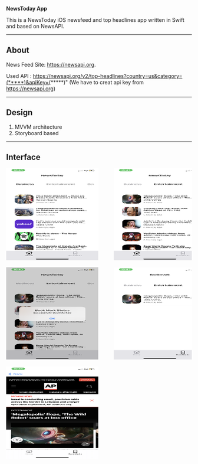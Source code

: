 **NewsToday App**

This is a NewsToday iOS newsfeed and top headlines app written in Swift and based on NewsAPI.


---

## About

News Feed Site:  https://newsapi.org. 

Used API : https://newsapi.org/v2/top-headlines?country=us&category=(*****)&apiKey=(*****)"
(We have to creat api key from https://newsapi.org)

---

## Design

1. MVVM architecture
2. Storyboard based


---

## Interface

<pre>
<img src="screenShot/IMG_9102.png" height=250, width=250>     <img src="screenShot/IMG_9103.PNG" height=250, width=250>      <img src="screenShot/IMG_9104.PNG" height=250, width=250>

<img src="screenShot/IMG_9105.PNG" height=250, width=250>     <img src="screenShot/IMG_9106.PNG" height=250, width=250>      <img src="screenShot/IMG_9107.PNG" height=250, width=250>

<img src="screenShot/IMG_9109.PNG" height=250, width=250> 
</pre>


